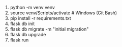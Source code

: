 
1. python -m venv venv
2. source venv/Scripts/activate  # Windows (Git Bash)
3. pip install -r requirements.txt
4. flask db init
5. flask db migrate -m "initial migration"
6. flask db upgrade
7. flask run
